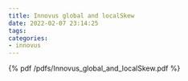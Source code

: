 ```yaml
---
title: Innovus global and localSkew
date: 2022-02-07 23:14:25
tags:
categories:
- innovus
---
```


{% pdf /pdfs/Innovus_global_and_localSkew.pdf %}
